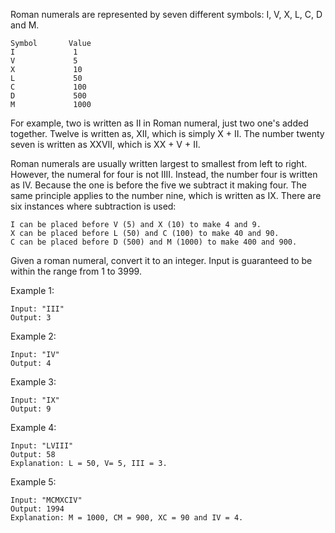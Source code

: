 Roman numerals are represented by seven different symbols: I, V, X, L, C, D and M.

    Symbol       Value
    I             1
    V             5
    X             10
    L             50
    C             100
    D             500
    M             1000

For example, two is written as II in Roman numeral, just two one's added together. Twelve is written as, XII, which is simply X + II. The number twenty seven is written as XXVII, which is XX + V + II.

Roman numerals are usually written largest to smallest from left to right. However, the numeral for four is not IIII. Instead, the number four is written as IV. Because the one is before the five we subtract it making four. The same principle applies to the number nine, which is written as IX. There are six instances where subtraction is used:

    I can be placed before V (5) and X (10) to make 4 and 9. 
    X can be placed before L (50) and C (100) to make 40 and 90. 
    C can be placed before D (500) and M (1000) to make 400 and 900.

Given a roman numeral, convert it to an integer. Input is guaranteed to be within the range from 1 to 3999.

Example 1:

    Input: "III"
    Output: 3

Example 2:

    Input: "IV"
    Output: 4

Example 3:

    Input: "IX"
    Output: 9

Example 4:

    Input: "LVIII"
    Output: 58
    Explanation: L = 50, V= 5, III = 3.

Example 5:

    Input: "MCMXCIV"
    Output: 1994
    Explanation: M = 1000, CM = 900, XC = 90 and IV = 4.


